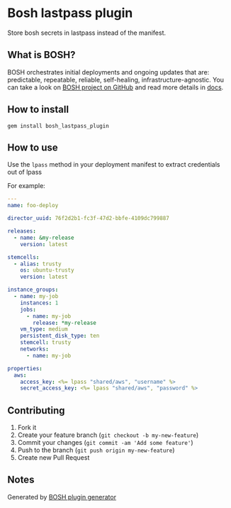# Bosh lastpass plugin

Store bosh secrets in lastpass instead of the manifest. 

## What is BOSH?
BOSH orchestrates initial deployments and ongoing updates that are: predictable, repeatable, reliable, self-healing, infrastructure-agnostic. You can take a look on [BOSH project on GitHub](https://github.com/cloudfoundry/bosh) and read more details in [docs](http://docs.cloudfoundry.org/bosh/).

## How to install
```
gem install bosh_lastpass_plugin
```

## How to use

Use the `lpass` method in your deployment manifest to extract credentials out of lpass

For example:
```yaml
---
name: foo-deploy

director_uuid: 76f2d2b1-fc3f-47d2-bbfe-4109dc799887

releases:
  - name: &my-release
    version: latest

stemcells:
  - alias: trusty
    os: ubuntu-trusty
    version: latest

instance_groups:
  - name: my-job
    instances: 1
    jobs:
      - name: my-job
        release: *my-release
    vm_type: medium
    persistent_disk_type: ten
    stemcell: trusty
    networks:
      - name: my-job

properties:
  aws:
    access_key: <%= lpass "shared/aws", "username" %>
    secret_access_key: <%= lpass "shared/aws", "password" %>
```



## Contributing

1. Fork it
2. Create your feature branch (`git checkout -b my-new-feature`)
3. Commit your changes (`git commit -am 'Add some feature'`)
4. Push to the branch (`git push origin my-new-feature`)
5. Create new Pull Request

## Notes

Generated by [BOSH plugin generator](https://github.com/Altoros/bosh-plugin-generator)
